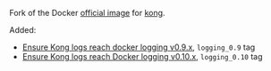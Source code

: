 Fork of the Docker [official image](https://docs.docker.com/docker-hub/official_repos/) for [kong](https://registry.hub.docker.com/_/kong/).

Added:
* [Ensure Kong logs reach docker logging v0.9.x](https://github.com/Mashape/docker-kong/pull/71), `logging_0.9` tag
* [Ensure Kong logs reach Docker logging v0.10.x](https://github.com/Mashape/docker-kong/pull/84), `logging_0.10` tag
